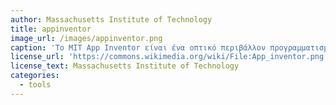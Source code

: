 ```yaml
---
author: Massachusetts Institute of Technology
title: appinventor
image_url: /images/appinventor.png
caption: 'Το MIT App Inventor είναι ένα οπτικό περιβάλλον προγραμματισμού που επιτρέπει σε όλους - ακόμα και παιδιά - να δημιουργήσουν πλήρως λειτουργικές εφαρμογές για smartphones και tablet.'
license_url: 'https://commons.wikimedia.org/wiki/File:App_inventor.png'
license_text: Massachusetts Institute of Technology
categories:
  - tools
---
```


